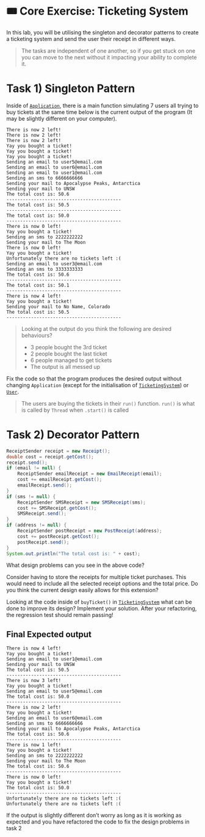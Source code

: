 # 🎟️ Core Exercise: Ticketing System

In this lab, you will be utilising the singleton and decorator patterns to create a ticketing system and send the user their receipt in different ways.

> The tasks are independent of one another, so if you get stuck on one you can move to the next without it impacting your ability to complete it.

# Task 1) Singleton Pattern

Inside of [`Application`](/src/main/java/ticketingsystem/Application.java), there is a main function simulating 7 users all trying to buy tickets at the same time below is the current output of the program (It may be slightly different on your computer).

```
There is now 2 left!
There is now 2 left!
There is now 2 left!
Yay you bought a ticket!
Yay you bought a ticket!
Yay you bought a ticket!
Sending an email to user5@email.com
Sending an email to user6@email.com
Sending an email to user1@email.com
Sending an sms to 6666666666
Sending your mail to Apocalypse Peaks, Antarctica
Sending your mail to UNSW
The total cost is: 50.6
------------------------------------------
The total cost is: 50.5
------------------------------------------
The total cost is: 50.0
------------------------------------------
There is now 0 left!
Yay you bought a ticket!
Sending an sms to 2222222222
Sending your mail to The Moon
There is now 0 left!
Yay you bought a ticket!
Unfortunately there are no tickets left :(
Sending an email to user3@email.com
Sending an sms to 3333333333
The total cost is: 50.6
------------------------------------------
The total cost is: 50.1
------------------------------------------
There is now 4 left!
Yay you bought a ticket!
Sending your mail to No Name, Colorado
The total cost is: 50.5
------------------------------------------
```

> Looking at the output do you think the following are desired behaviours?
>
> - 3 people bought the 3rd ticket
> - 2 people bought the last ticket
> - 6 people managed to get tickets
> - The output is all messed up

Fix the code so that the program produces the desired output without changing `Application` (except for the initialisation of [`TicketingSystem`](/src/main/java/ticketingsystem/TicketingSystem.java)) or [`User`](/src/main/java/ticketingsystem/User.java).

> The users are buying the tickets in their `run()` function. `run()` is what is called by `Thread` when `.start()` is called

# Task 2) Decorator Pattern

```java
ReceiptSender receipt = new Receipt();
double cost = receipt.getCost();
receipt.send();
if (email != null) {
    ReceiptSender emailReceipt = new EmailReceipt(email);
    cost += emailReceipt.getCost();
    emailReceipt.send();
}
if (sms != null) {
    ReceiptSender SMSReceipt = new SMSReceipt(sms);
    cost += SMSReceipt.getCost();
    SMSReceipt.send();
}
if (address != null) {
    ReceiptSender postReceipt = new PostReceipt(address);
    cost += postReceipt.getCost();
    postReceipt.send();
}
System.out.println("The total cost is: " + cost);
```

What design problems can you see in the above code?

Consider having to store the receipts for multiple ticket purchases. This would need to include all the selected receipt options and the total price. Do you think the current design easily allows for this extension?

Looking at the code inside of `buyTicket()` in [`TicketingSystem`](/src/main/java/ticketingsystem/TicketingSystem.java) what can be done to improve its design? Implement your solution. After your refactoring, the regression test should remain passing!

## Final Expected output

```
There is now 4 left!
Yay you bought a ticket!
Sending an email to user1@email.com
Sending your mail to UNSW
The total cost is: 50.5
------------------------------------------
There is now 3 left!
Yay you bought a ticket!
Sending an email to user5@email.com
The total cost is: 50.0
------------------------------------------
There is now 2 left!
Yay you bought a ticket!
Sending an email to user6@email.com
Sending an sms to 6666666666
Sending your mail to Apocalypse Peaks, Antarctica
The total cost is: 50.6
------------------------------------------
There is now 1 left!
Yay you bought a ticket!
Sending an sms to 2222222222
Sending your mail to The Moon
The total cost is: 50.6
------------------------------------------
There is now 0 left!
Yay you bought a ticket!
The total cost is: 50.0
------------------------------------------
Unfortunately there are no tickets left :(
Unfortunately there are no tickets left :(
```

If the output is slightly different don’t worry as long as it is working as expected and you have refactored the code to fix the design problems in task 2
